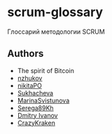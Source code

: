 # scrum-glossary
Глоссарий методологии SCRUM



## Authors

- The spirit of Bitcoin
- [nzhukov](https://github.com/nzhukov)
- [nikitaPO](https://github.com/NikitaPO/scrum-glossary)
- [Sukhacheva](https://github.com/Sukhacheva)
- [MarinaSvistunova](https://github.com/MarinaSvistunova)
- [Serega89Kh](https://github.com/Serega89Kh)
- [Dmitry Ivanov](https://github.com/DementedJim)
- [CrazyKraken](https://github.com/CrazyKraken)
